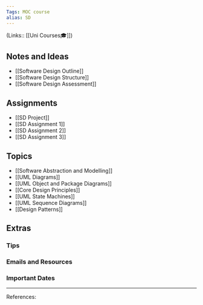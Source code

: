 ```yaml
---
Tags: MOC course
alias: SD
---
```

(Links:: [[Uni Courses🎓]])
## Notes and Ideas
- [[Software Design Outline]]
- [[Software Design Structure]]
- [[Software Design Assessment]]
## Assignments
- [[SD Project]]
- [[SD Assignment 1]]
- [[SD Assignment 2]]
- [[SD Assignment 3]]
## Topics
- [[Software Abstraction and Modelling]]
- [[UML Diagrams]]
- [[UML Object and Package Diagrams]]
- [[Core Design Principles]]
- [[UML State Machines]]
- [[UML Sequence Diagrams]]
- [[Design Patterns]]
## Extras
### Tips
### Emails and Resources
### Important Dates
___
References:
